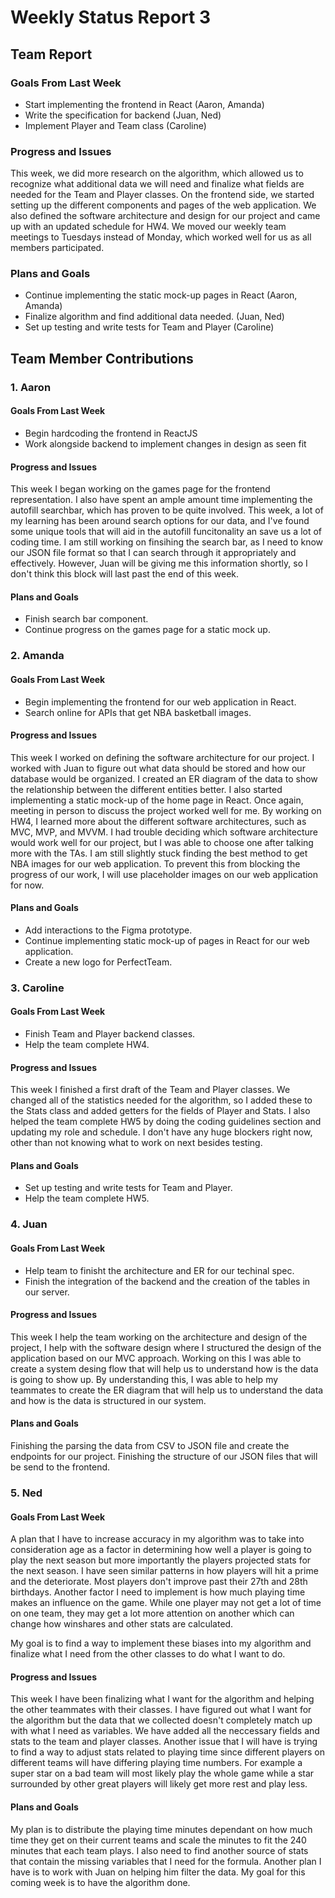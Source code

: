 # Weekly Status Report 3

## Team Report
### Goals From Last Week
- Start implementing the frontend in React (Aaron, Amanda)
- Write the specification for backend (Juan, Ned)
- Implement Player and Team class (Caroline)

### Progress and Issues
This week, we did more research on the algorithm, which allowed us to recognize what additional data we will need and finalize what fields are needed for the Team and Player classes. On the frontend side, we started setting up the different components and pages of the web application. We also defined the software architecture and design for our project and came up with an updated schedule for HW4. We moved our weekly team meetings to Tuesdays instead of Monday, which worked well for us as all members participated.

### Plans and Goals
- Continue implementing the static mock-up pages in React (Aaron, Amanda)
- Finalize algorithm and find additional data needed. (Juan, Ned)
- Set up testing and write tests for Team and Player (Caroline)

## Team Member Contributions
### 1. Aaron
#### Goals From Last Week
- Begin hardcoding the frontend in ReactJS
- Work alongside backend to implement changes in design as seen fit

#### Progress and Issues
This week I began working on the games page for the frontend representation. I also have spent an ample amount time implementing the autofill searchbar, which has 
proven to be quite involved. This week, a lot of my learning has been around search options for our data, and I've found some unique tools that will aid in the
autofill funcitonality an save us a lot of coding time. I am still working on finsihing the search bar, as I need to know our JSON file format so that I can search
through it appropriately and effectively. However, Juan will be giving me this information shortly, so I don't think this block will last past the end of this week.

#### Plans and Goals
- Finish search bar component.
- Continue progress on the games page for a static mock up.

### 2. Amanda
#### Goals From Last Week
- Begin implementing the frontend for our web application in React.
- Search online for APIs that get NBA basketball images.

#### Progress and Issues
This week I worked on defining the software architecture for our project. I worked with Juan to figure out what data should be stored and how our database would be organized. I created an ER diagram of the data to show the relationship between the different entities better. I also started implementing a static mock-up of the home page in React. Once again, meeting in person to discuss the project worked well for me. By working on HW4, I learned more about the different software architectures, such as MVC, MVP, and MVVM. I had trouble deciding which software architecture would work well for our project, but I was able to choose one after talking more with the TAs. I am still slightly stuck finding the best method to get NBA images for our web application. To prevent this from blocking the progress of our work, I will use placeholder images on our web application for now.

#### Plans and Goals
- Add interactions to the Figma prototype.
- Continue implementing static mock-up of pages in React for our web application.
- Create a new logo for PerfectTeam.

### 3. Caroline
#### Goals From Last Week
- Finish Team and Player backend classes.
- Help the team complete HW4.

#### Progress and Issues
This week I finished a first draft of the Team and Player classes. We changed all of the statistics needed for the algorithm, so I added these to the Stats class and added getters for the fields of Player and Stats. I also helped the team complete HW5 by doing the coding guidelines section and updating my role and schedule. I don't have any huge blockers right now, other than not knowing what to work on next besides testing.

#### Plans and Goals
- Set up testing and write tests for Team and Player.
- Help the team complete HW5.

### 4. Juan
#### Goals From Last Week
- Help team to finisht the architecture and ER for our techinal spec.
- Finish the integration of the backend and the creation of the tables in our server.

#### Progress and Issues
This week I help the team working on the architecture and design of the project, I help with the software design where I structured the design of the application based on our MVC approach. Working on this I was able to create a system desing flow that will help us to understand how is the data is going to show up. By understanding this, I was able to help my teammates to create the ER diagram that will help us to understand the data and how is the data is structured in our system.

#### Plans and Goals
Finishing the parsing the data from CSV to JSON file and create the endpoints for our project. 
Finishing the structure of our JSON files that will be send to the frontend.

### 5. Ned
#### Goals From Last Week
A plan that I have to increase accuracy in my algorithm was to take into consideration age as a factor in determining how well a player is going to play the next season but more importantly the players projected stats for the next season. I have seen similar patterns in how players will hit a prime and the deteriorate. Most players don't improve past their 27th and 28th birthdays. Another factor I need to implement is how much playing time makes an influence on the game. While one player may not get a lot of time on one team, they may get a lot more attention on another which can change how winshares and other stats are calculated.

My goal is to find a way to implement these biases into my algorithm and finalize what I need from the other classes to do what I want to do.

#### Progress and Issues
This week I have been finalizing what I want for the algorithm and helping the other teammates with their classes. I have figured out what I want for the algorithm but the data that we collected doesn't completely match up with what I need as variables. We have added all the neccessary fields and stats to the team and player classes. Another issue that I will have is trying to find a way to adjust stats related to playing time since different players on different teams will have differing playing time numbers. For example a super star on a bad team will most likely play the whole game while a star surrounded by other great players will likely get more rest and play less.

#### Plans and Goals
My plan is to distribute the playing time minutes dependant on how much time they get on their current teams and scale the minutes to fit the 240 minutes that each team plays. I also need to find another source of stats that contain the missing variables that I need for the formula. Another plan I have is to work with Juan on helping him filter the data. My goal for this coming week is to have the algorithm done.
